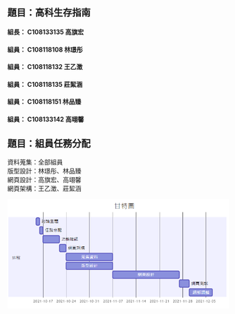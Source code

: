 
## 題目：高科生存指南

#### 組長： C108133135 高旗宏
#### 組員： C108118108 林璟彤
#### 組員： C108118132 王乙澂
#### 組員： C108118135 莊絜涵
#### 組員： C108118151 林品臻
#### 組員： C108133142 高翊馨

## 題目：組員任務分配
資料蒐集：全部組員  
版型設計：林璟彤、林品臻  
網頁設計：高旗宏、高翊馨  
網頁架構：王乙澂、莊絜涵  

![甘特圖](gantt.png)
